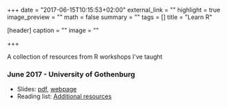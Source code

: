 +++
date = "2017-06-15T10:15:53+02:00"
external_link = ""
highlight = true
image_preview = ""
math = false
summary = ""
tags = []
title = "Learn R"

[header]
  caption = ""
  image = ""

+++

A collection of resources from R workshops I've taught

### June 2017 - University of Gothenburg
- Slides: [pdf](/learn-r/intro-data-analysis-and-reporting-with-r-GU.pdf), [webpage](/learn-r/intro-data-analysis-and-reporting-with-r-GU.html)
- Reading list: [Additional resources](/learn-r/reading-list.pdf)

